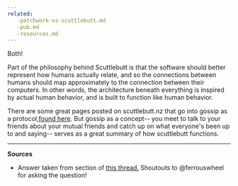 ```yaml
---
related:
   -patchwork-vs-scuttlebutt.md
   -pub.md
   -resources.md
---
```


Both!

Part of the philosophy behind Scuttlebutt is that the software should better represent how humans actually relate, and so the connections between humans should map approximately to the connection between their computers. In other words, the architecture beneath everything is inspired by actual human behavior, and is built to function like human behavior.

There are some great pages posted on scuttlebutt.nz that go into gossip as a protocol,[found here](https://www.scuttlebutt.nz/concepts/gossip.html). But gossip as a concept-- you meet to talk to your friends about your mutual friends and catch up on what everyone's been up to and saying-- serves as a great summary of how scuttlebutt functions.


----

**Sources**
* Answer taken from section of [this thread.](https://viewer.scuttlebot.io/%25m8%2B25i3i5LCRioA%2FCAqARVb0HNA6TTdvi4B0CxBd8eo%3D.sha256) Shoutouts to @ferrouswheel for asking the question! 

